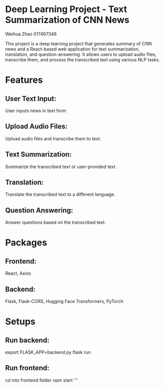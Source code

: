 # Deep Learning Project - Text Summarization of CNN News
Weihua Zhao 017467346

This project is a deep learning project that generates summary of CNN news and a React-based web application for text summarization, translation, and question-answering. It allows users to upload audio files, transcribe them, and process the transcribed text using various NLP tasks.

# Features

## User Text Input:
User inputs news in text form
## Upload Audio Files: 
Upload audio files and transcribe them to text.
## Text Summarization: 
Summarize the transcribed text or user-provided text.
## Translation: 
Translate the transcribed text to a different language.
## Question Answering: 
Answer questions based on the transcribed text.


# Packages

## Frontend: 
React, Axios

## Backend: 
Flask, Flask-CORS, Hugging Face Transformers, PyTorch


# Setups

## Run backend:
export FLASK_APP=backend.py 
flask run

## Run frontend:
cd into frontend folder
npm start
'''


